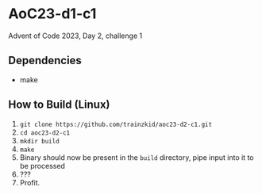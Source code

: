 # AoC23-d1-c1
Advent of Code 2023, Day 2, challenge 1

## Dependencies
- make

## How to Build (Linux)
1. `git clone https://github.com/trainzkid/aoc23-d2-c1.git`
2. `cd aoc23-d2-c1`
3. `mkdir build`
4. `make`
5. Binary should now be present in the `build` directory, pipe input into it to be processed
6. ???
7. Profit.

